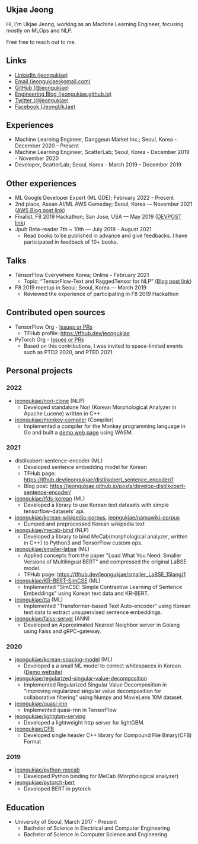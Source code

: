 ## Ukjae Jeong

Hi, I'm Ukjae Jeong, working as an Machine Learning Engineer, focusing mostly on MLOps and NLP.

Free free to reach out to me.

## Links

* [LinkedIn (jeongukjae)](https://www.linkedin.com/in/jeongukjae/)
* [Email (jeongukjae@gmail.com)](mailto:jeongukjae@gmail.com)
* [GitHub (@jeongukjae)](https://www.github.com/jeongukjae/)
* [Engineering Blog (jeongukjae.github.io)](https://jeongukjae.github.io)
* [Twitter (@jeongukjae)](https://twitter.com/jeongukjae)
* [Facebook (JeongUkJae)](https://www.facebook.com/JeongUkJae/)

## Experiences

* Machine Learning Engineer, Danggeun Market Inc.; Seoul, Korea - December 2020 - Present
* Machine Learning Engineer, ScatterLab; Seoul, Korea - December 2019 - November 2020
* Developer, ScatterLab; Seoul, Korea - March 2019 - December 2019

## Other experiences

* ML Google Developer Expert (ML GDE); February 2022 - Present
* 2nd place, Asean AI/ML AWS Gameday; Seoul, Korea — November 2021 ([AWS Blog post link](https://aws.amazon.com/ko/blogs/korea/aws-gameday-tour-de-machine-learning-korean-winners/))
* Finalist, F8 2019 Hackathon; San Jose, USA — May 2019 ([DEVPOST link](https://devpost.com/software/the-city-watch))
* Jpub Beta-reader 7th ~ 10th — July 2018 - August 2021
  * Read books to be published in advance and give feedbacks. I have participated in feedback of 10+ books.

## Talks

* TensorFlow Everywhere Korea; Online - February 2021
  * Topic: “TensorFlow-Text and RaggedTensor for NLP” ([Blog post link](https://jeongukjae.github.io/posts/tensorflow-text-and-ragged-tensor/))
* F8 2019 meetup in Seoul; Seoul, Korea — March 2019
  * Reviewed the experience of participating in F8 2019 Hackathon

## Contributed open sources

* TensorFlow Org - [Issues or PRs](https://github.com/search?q=org%3Atensorflow+author%3Ajeongukjae&type=issues)
  * TFHub profile: <https://tfhub.dev/jeongukjae>
* PyTorch Org - [Issues or PRs](https://github.com/search?q=org%3Apytorch+author%3Ajeongukjae&type=issues)
  * Based on this contributions, I was invited to space-limited events such as PTD2 2020, and PTED 2021.

## Personal projects

### 2022

* [jeongukjae/nori-clone](https://github.com/jeongukjae/nori-clone) (NLP)
  * Developed standalone Nori (Korean Morphological Analyzer in Apache Lucene) written in C++.
* [jeongukjae/monkey-compiler](https://github.com/jeongukjae/monkey-compiler) (Compiler)
  * Implemented a compiler for the Monkey programming language in Go and built a [demo web page](https://jeongukjae.github.io/monkey-compiler/) using WASM.

### 2021

* distilkobert-sentence-encoder (ML)
  * Developed sentence embedding model for Korean
  * TFHub page: <https://tfhub.dev/jeongukjae/distilkobert_sentence_encoder/1>
  * Blog post: <https://jeongukjae.github.io/posts/develop-distilkobert-sentence-encoder/>
* [jeongukjae/tfds-korean](https://github.com/jeongukjae/tfds-korean) (ML)
  * Developed a library to use Korean text datasets with simple tensorflow-datasets’ api.
* [jeongukjae/korean-wikipedia-corpus](https://github.com/jeongukjae/korean-wikipedia-corpus), [jeongukjae/namuwiki-corpus](https://github.com/jeongukjae/namuwiki-corpus)
  * Dumped and preprocessed Korean wikipedia text
* [jeongukjae/mecab-bind](https://github.com/jeongukjae/mecab-bind) (NLP)
  * Developed a library to bind MeCab(morphological analyzer, written in C++) to Python3 and TensorFlow custom ops.
* [jeongukjae/smaller-labse](https://github.com/jeongukjae/smaller-labse) (ML)
  * Applied concepts from the paper "Load What You Need: Smaller Versions of Multilingual BERT" and compressed the original LaBSE model.
  * TFHub page: <https://tfhub.dev/jeongukjae/smaller_LaBSE_15lang/1>
* [jeongukjae/KR-BERT-SimCSE](https://github.com/jeongukjae/KR-BERT-SimCSE) (ML)
  * Implemented "SimCSE: Simple Contrastive Learning of Sentence Embeddings" using Korean text data and KR-BERT.
* [jeongukjae/tta](https://github.com/jeongukjae/tta) (ML)
  * Implemented "Transformer-based Text Auto-encoder" using Korean text data to extract unsupervised sentence embeddings.
* [jeongukjae/faiss-server](https://github.com/jeongukjae/faiss-server) (ANN)
  * Developed an Approximated Nearest Neighbor server in Golang using Faiss and gRPC-gateway.

### 2020

* [jeongukjae/korean-spacing-model](https://github.com/jeongukjae/korean-spacing-model) (ML)
  * Developed a a small ML model to correct whitespaces in Korean. ([Demo website](https://jeongukjae.github.io/korean-spacing-model/))
* [jeongukjae/regularized-singular-value-decomposition](https://github.com/jeongukjae/regularized-singular-value-decomposition)
  * Implemented Regularized Singular Value Decomposition in "Improving regularized singular value decomposition for collaborative filtering" using Numpy and MovieLens 10M dataset.
* [jeongukjae/quasi-rnn](https://github.com/jeongukjae/quasi-rnn)
  * Implemented quasi-rnn in TensorFlow
* [jeongukjae/lightgbm-serving](https://github.com/jeongukjae/lightgbm-serving)
  * Developed a lightweight http server for lightGBM.
* [jeongukjae/CFB](https://github.com/jeongukjae/CFB)
  * Developed single header C++ library for Compound File Binary(CFB) Format

### 2019

* [jeongukjae/python-mecab](https://github.com/jeongukjae/python-mecab)
  * Developed Python binding for MeCab (Morphological analyzer)
* [jeongukjae/pytorch-bert](https://github.com/jeongukjae/pytorch-bert)
  * Developed BERT in pytorch

## Education

* University of Seoul, March 2017 - Present
  * Bachelor of Science in Electrical and Computer Engineering
  * Bachelor of Science in Computer Science and Engineering
